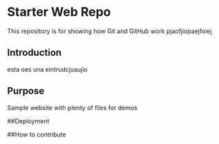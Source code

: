 # Starter Web Repo

This repository is for showing how Git and GitHub work
pjaofjiopaejfoiej 

## Introduction

esta oes una eintrudcjuaujio

## Purpose

Sample website with plenty of files for demos

##Deployment

##How to contribute